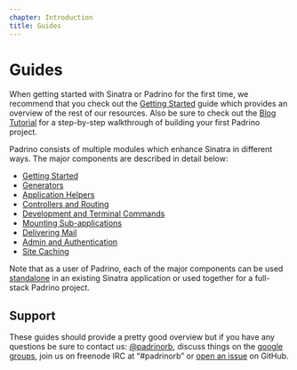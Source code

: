 ```yaml
---
chapter: Introduction
title: Guides
---
```


# Guides

When getting started with Sinatra or Padrino for the first time, we recommend
that you check out the [Getting Started](/guides/getting-started "Getting
Started") guide which provides an overview of the rest of our resources. Also be
sure to check out the [Blog Tutorial](/guides/blog-tutorial "Blog Tutorial") for
a step-by-step walkthrough of building your first Padrino project.

Padrino consists of multiple modules which enhance Sinatra in different ways.
The major components are described in detail below:

- [Getting Started](/guides/getting-started "Getting Started")
- [Generators](/guides/generators "Generators")
- [Application Helpers](/guides/application-helpers "Application Helpers")
- [Controllers and Routing](/guides/controllers "Controllers and Routing")
- [Development and Terminal Commands](/guides/development-commands "Development
  and Terminal Commands")
- [Mounting Sub-applications](/guides/mounting-applications "Mounting
  Sub-applications")
- [Delivering Mail](/guides/padrino-mailer "Delivering Mail")
- [Admin and Authentication](/guides/padrino-admin "Admin and Authentication")
- [Site Caching](/guides/caching-support "Site Caching")

Note that as a user of Padrino, each of the major components can be used
[standalone](/guides/standalone-usage-in-sinatra "standalone") in an existing
Sinatra application or used together for a full-stack Padrino project.

## Support

These guides should provide a pretty good overview but if you have any questions
be sure to contact us: [@padrinorb](http://twitter.com/padrinorb "@padrinorb"),
discuss things on the
[google groups](https://groups.google.com/forum/?hl=en#!forum/padrino "google
groups"), join us on freenode IRC at “\#padrinorb” or
[open an issue](https://github.com/padrino/padrino-framework/issues "open an
issue") on GitHub.
